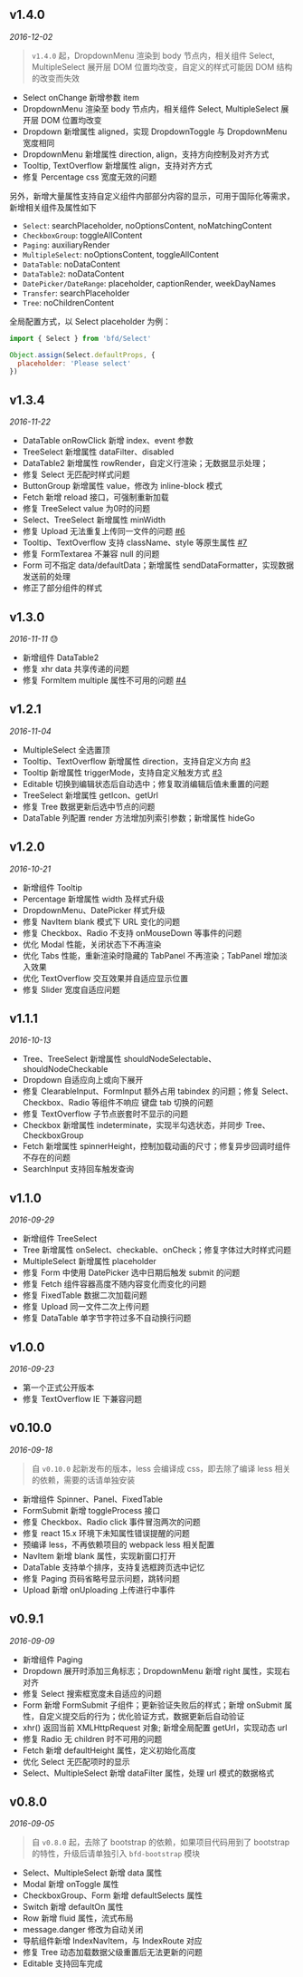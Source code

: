 ## v1.4.0

*2016-12-02*

> `v1.4.0` 起，DropdownMenu 渲染到 body 节点内，相关组件 Select, MultipleSelect 展开层 DOM 位置均改变，自定义的样式可能因 DOM 结构的改变而失效

- Select onChange 新增参数 item
- DropdownMenu 渲染至 body 节点内，相关组件 Select, MultipleSelect 展开层 DOM 位置均改变
- Dropdown 新增属性 aligned，实现 DropdownToggle 与 DropdownMenu 宽度相同
- DropdownMenu 新增属性 direction, align，支持方向控制及对齐方式
- Tooltip, TextOverflow 新增属性 align，支持对齐方式
- 修复 Percentage css 宽度无效的问题

另外，新增大量属性支持自定义组件内部部分内容的显示，可用于国际化等需求，新增相关组件及属性如下

- `Select`: searchPlaceholder, noOptionsContent, noMatchingContent
- `CheckboxGroup`: toggleAllContent
- `Paging`: auxiliaryRender
- `MultipleSelect`: noOptionsContent, toggleAllContent
- `DataTable`: noDataContent
- `DataTable2`: noDataContent
- `DatePicker/DateRange`: placeholder, captionRender, weekDayNames
- `Transfer`: searchPlaceholder
- `Tree`: noChildrenContent


全局配置方式，以 Select placeholder 为例：
```js
import { Select } from 'bfd/Select'

Object.assign(Select.defaultProps, {
  placeholder: 'Please select'
})
```


## v1.3.4

*2016-11-22*

- DataTable onRowClick 新增 index、event 参数
- TreeSelect 新增属性 dataFilter、disabled
- DataTable2 新增属性 rowRender，自定义行渲染；无数据显示处理；
- 修复 Select 无匹配时样式问题
- ButtonGroup 新增属性 value，修改为 inline-block 模式
- Fetch 新增 reload 接口，可强制重新加载
- 修复 TreeSelect value 为0时的问题
- Select、TreeSelect 新增属性 minWidth
- 修复 Upload 无法重复上传同一文件的问题 [#6](https://github.com/baifendian/bfd-ui/issues/6)
- Tooltip、TextOverflow 支持 className、style 等原生属性 [#7](https://github.com/baifendian/bfd-ui/issues/7)
- 修复 FormTextarea 不兼容 null 的问题
- Form 可不指定 data/defaultData；新增属性 sendDataFormatter，实现数据发送前的处理
- 修正了部分组件的样式


## v1.3.0

*2016-11-11* 😓

- 新增组件 DataTable2
- 修复 xhr data 共享传递的问题
- 修复 FormItem multiple 属性不可用的问题 [#4](https://github.com/baifendian/bfd-ui/issues/4)


## v1.2.1

*2016-11-04*

- MultipleSelect 全选置顶
- Tooltip、TextOverflow 新增属性 direction，支持自定义方向 [#3](https://github.com/baifendian/bfd-ui/issues/3)
- Tooltip 新增属性 triggerMode，支持自定义触发方式 [#3](https://github.com/baifendian/bfd-ui/issues/3)
- Editable 切换到编辑状态后自动选中；修复取消编辑后值未重置的问题
- TreeSelect 新增属性 getIcon、getUrl
- 修复 Tree 数据更新后选中节点的问题
- DataTable 列配置 render 方法增加列索引参数；新增属性 hideGo


## v1.2.0

*2016-10-21*

- 新增组件 Tooltip
- Percentage 新增属性 width 及样式升级
- DropdownMenu、DatePicker 样式升级
- 修复 NavItem blank 模式下 URL 变化的问题
- 修复 Checkbox、Radio 不支持 onMouseDown 等事件的问题
- 优化 Modal 性能，关闭状态下不再渲染
- 优化 Tabs 性能，重新渲染时隐藏的 TabPanel 不再渲染；TabPanel 增加淡入效果
- 优化 TextOverflow 交互效果并自适应显示位置
- 修复 Slider 宽度自适应问题


## v1.1.1

*2016-10-13*

- Tree、TreeSelect 新增属性 shouldNodeSelectable、shouldNodeCheckable
- Dropdown 自适应向上或向下展开
- 修复 ClearableInput、FormInput 额外占用 tabindex 的问题；修复 Select、Checkbox、Radio 等组件不响应 键盘 tab 切换的问题
- 修复 TextOverflow 子节点嵌套时不显示的问题
- Checkbox 新增属性 indeterminate，实现半勾选状态，并同步 Tree、CheckboxGroup
- Fetch 新增属性 spinnerHeight，控制加载动画的尺寸；修复异步回调时组件不存在的问题
- SearchInput 支持回车触发查询


## v1.1.0

*2016-09-29*

- 新增组件 TreeSelect
- Tree 新增属性 onSelect、checkable、onCheck；修复字体过大时样式问题
- MultipleSelect 新增属性 placeholder
- 修复 Form 中使用 DatePicker 选中日期后触发 submit 的问题
- 修复 Fetch 组件容器高度不随内容变化而变化的问题
- 修复 FixedTable 数据二次加载问题
- 修复 Upload 同一文件二次上传问题
- 修复 DataTable 单字节字符过多不自动换行问题


## v1.0.0

*2016-09-23*

- 第一个正式公开版本
- 修复 TextOverflow IE 下兼容问题


## v0.10.0

*2016-09-18*

> 自 `v0.10.0` 起新发布的版本，less 会编译成 css，即去除了编译 less 相关的依赖，需要的话请单独安装

- 新增组件 Spinner、Panel、FixedTable
- FormSubmit 新增 toggleProcess 接口
- 修复 Checkbox、Radio click 事件冒泡两次的问题
- 修复 react 15.x 环境下未知属性错误提醒的问题
- 预编译 less，不再依赖项目的 webpack less 相关配置
- NavItem 新增 blank 属性，实现新窗口打开
- DataTable 支持单个排序，支持复选框跨页选中记忆
- 修复 Paging 页码省略号显示问题，跳转问题
- Upload 新增 onUploading 上传进行中事件


## v0.9.1

*2016-09-09*

- 新增组件 Paging
- Dropdown 展开时添加三角标志；DropdownMenu 新增 right 属性，实现右对齐
- 修复 Select 搜索框宽度未自适应的问题
- Form 新增 FormSubmit 子组件；更新验证失败后的样式；新增 onSubmit 属性，自定义提交后的行为；优化验证方式，数据更新后自动验证
- xhr() 返回当前 XMLHttpRequest 对象; 新增全局配置 getUrl，实现动态 url
- 修复 Radio 无 children 时不可用的问题
- Fetch 新增 defaultHeight 属性，定义初始化高度
- 优化 Select 无匹配项时的显示
- Select、MultipleSelect 新增 dataFilter 属性，处理 url 模式的数据格式


## v0.8.0

*2016-09-05*

> 自 `v0.8.0` 起，去除了 bootstrap 的依赖，如果项目代码用到了 bootstrap 的特性，升级后请单独引入 `bfd-bootstrap` 模块

- Select、MultipleSelect 新增 data 属性
- Modal 新增 onToggle 属性
- CheckboxGroup、Form 新增 defaultSelects 属性
- Switch 新增 defaultOn 属性
- Row 新增 fluid 属性，流式布局
- message.danger 修改为自动关闭
- 导航组件新增 IndexNavItem，与 IndexRoute 对应
- 修复 Tree 动态加载数据父级重置后无法更新的问题
- Editable 支持回车完成
